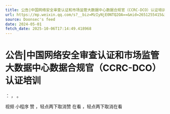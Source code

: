 ```yaml
---
title: 公告|中国网络安全审查认证和市场监管大数据中心数据合规官（CCRC-DCO）认证培训
url: https://mp.weixin.qq.com/s?__biz=MzIyNjE0NTQ2OA==&mid=2651255415&idx=2&sn=e9108d355c41433af68ea8739ed6dc46
source: Doonsec's feed
date: 2024-05-01
fetch_date: 2025-10-06T17:14:49.418968
---
```


# 公告|中国网络安全审查认证和市场监管大数据中心数据合规官（CCRC-DCO）认证培训

：
，
。

视频
小程序
赞
，轻点两下取消赞
在看
，轻点两下取消在看
